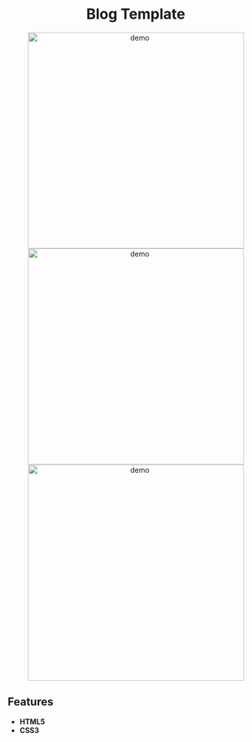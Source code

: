 <h1 align="center">
Blog Template
</h1>
<div align="center">
  <img src="https://user-images.githubusercontent.com/75588037/124515128-0e14df00-ddb5-11eb-97f5-fe18d9336db5.png" alt="demo" height="425">
  <img src="https://user-images.githubusercontent.com/75588037/124515192-2dac0780-ddb5-11eb-9fc9-9020594186e7.png" alt="demo" height="425">
  <img src="https://user-images.githubusercontent.com/75588037/124973836-6e4c9080-e002-11eb-9c4d-b8f8c2275df3.png" alt="demo" height="425">
</div>

## Features
- **HTML5**
- **CSS3**
